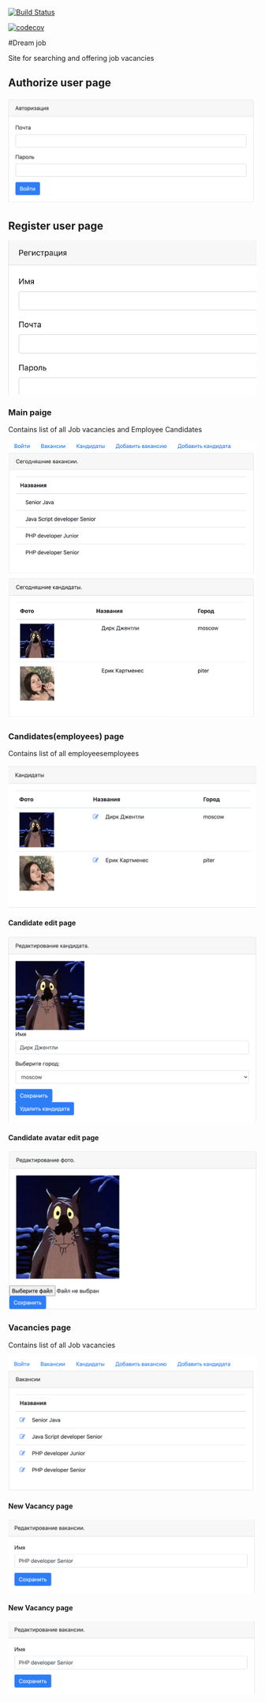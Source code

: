[![Build Status](https://www.travis-ci.com/coffeeturbo/job4j_dreamjobm.svg?branch=master)](https://www.travis-ci.com/coffeeturbo/job4j_dreamjobm)

[![codecov](https://codecov.io/gh/coffeeturbo/job4j_dreamjobm/branch/master/graph/badge.svg?token=2RUXRTW446)](https://codecov.io/gh/coffeeturbo/job4j_dreamjobm)

#Dream job 

Site for searching and offering job vacancies

## Authorize user page
![alt text](images/auth_page.png)

## Register user page
![alt text](images/register_page.png)

### Main paige 
Contains list of all Job vacancies 
and Employee Candidates

![alt text](images/main_page.png) 

### Candidates(employees) page 
Contains list of all employeesemployees 

![alt text](images/candidates_list.png) 

#### Candidate edit page

![alt text](images/candidate_edit.png)

#### Candidate avatar edit page

![alt text](images/candidate_avatar_edit.png)



### Vacancies page 
Contains list of all Job vacancies 

![alt text](images/vacancy_list.png) 

#### New Vacancy page

![alt text](images/vacancy_new.png)

#### New Vacancy page

![alt text](images/vacancy_new.png) 
